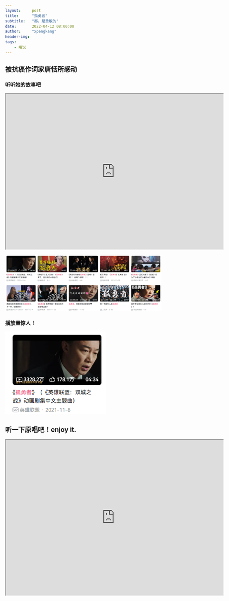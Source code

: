 ```yaml
---
layout:     post
title:      "孤勇者"
subtitle:   "都，是勇敢的"
date:       2022-04-12 08:00:00
author:     "xpengkang"
header-img:
tags:
    - 瞎说
---
```

## 被抗癌作词家唐恬所感动

### 听听她的故事吧

<iframe src="https://www.bilibili.com/video/BV1iS4y1P7we?spm_id_from=333.1007.top_right_bar_window_history.content.click" width="700" height="500"></iframe>


![Untitled](/img/in-post/1.png)

### 播放量惊人！

![Untitled](/img/in-post/0.png)

## **听一下原唱吧！enjoy it.**


<iframe src="https://www.bilibili.com/video/BV1wr4y1y7nx?spm_id_from=333.337.search-card.all.click" width="700" height="500"></iframe>
